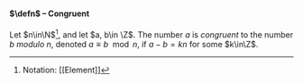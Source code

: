 #### $\defn$ – Congruent
Let $n\in\N$[^1], and let $a, b\in \Z$. The number $a$ is *congruent* to the number $b$ *modulo* $n$, denoted $a\equiv b \mod n$, if $a-b = kn$ for some $k\in\Z$.

[^1]: Notation: [[Element]]